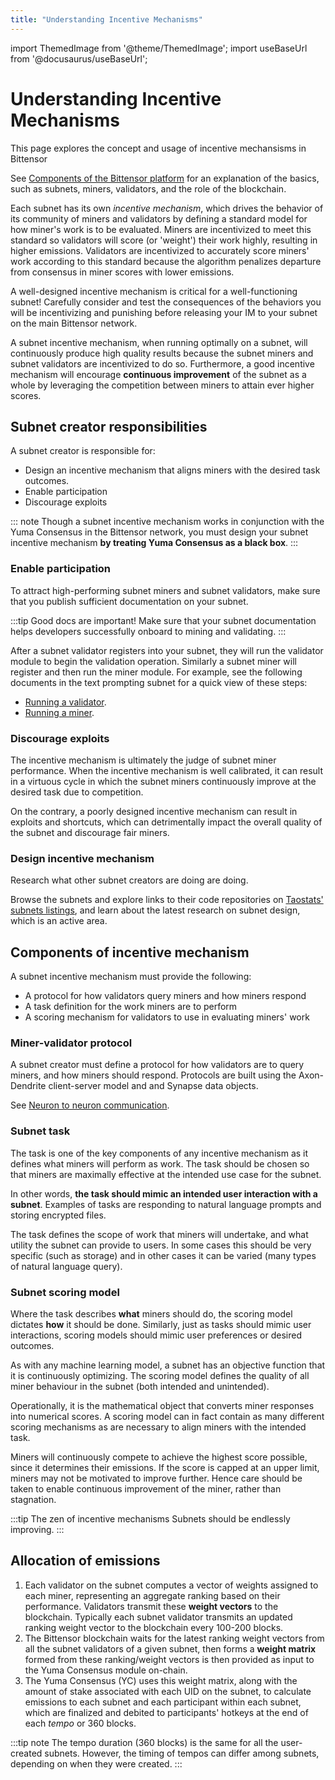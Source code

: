 ```yaml
---
title: "Understanding Incentive Mechanisms"
---
```


import ThemedImage from '@theme/ThemedImage';
import useBaseUrl from '@docusaurus/useBaseUrl';

# Understanding Incentive Mechanisms

This page explores the concept and usage of incentive mechansisms in Bittensor

See [Components of the Bittensor platform](../learn/bittensor-building-blocks) for an explanation of the basics, such as subnets, miners, validators, and the role of the blockchain.

Each subnet has its own *incentive mechanism*, which drives the behavior of its community of miners and validators by defining a standard model for how miner's work is to be evaluated. Miners are incentivized to meet this standard so validators will score (or 'weight') their work highly, resulting in higher emissions. Validators are incentivized to accurately score miners' work according to this standard because the algorithm penalizes departure from consensus in miner scores with lower emissions.

A well-designed incentive mechanism is critical for a well-functioning subnet! Carefully consider and test the consequences of the behaviors you will be incentivizing and punishing before releasing your IM to your subnet on the main Bittensor network.

A subnet incentive mechanism, when running optimally on a subnet, will continuously produce high quality results because the subnet miners and subnet validators are incentivized to do so. Furthermore, a good incentive mechanism will encourage **continuous improvement** of the subnet as a whole by leveraging the competition between miners to attain ever higher scores.

## Subnet creator responsibilities

A subnet creator is responsible for:

- Design an incentive mechanism that aligns miners with the desired task outcomes.
- Enable participation
- Discourage exploits

:::	note
Though a subnet incentive mechanism works in conjunction with the Yuma Consensus in the Bittensor network, you must design your subnet incentive mechanism **by treating Yuma Consensus as a black box**. 
:::

### Enable participation

To attract high-performing subnet miners and subnet validators, make sure that you publish sufficient documentation on your subnet. 

:::tip Good docs are important!
Make sure that your subnet documentation helps developers successfully onboard to mining and validating.
:::

After a subnet validator registers into your subnet, they will run the validator module to begin the validation operation. Similarly a subnet miner will register and then run the miner module. For example, see the following documents in the text prompting subnet for a quick view of these steps:

- [Running a validator](https://github.com/opentensor/prompting/blob/main/docs/SN1_validation.md).
- [Running a miner](https://github.com/opentensor/prompting/blob/main/docs/stream_miner_template.md).

### Discourage exploits

The incentive mechanism is ultimately the judge of subnet miner performance. When the incentive mechanism is well calibrated, it can result in a virtuous cycle in which the subnet miners continuously improve at the desired task due to competition. 

On the contrary, a poorly designed incentive mechanism can result in exploits and shortcuts, which can detrimentally impact the overall quality of the subnet and discourage fair miners.

### Design incentive mechanism

Research what other subnet creators are doing are doing.

Browse the subnets and explore links to their code repositories on [Taostats' subnets listings](https://taostats.io/subnets), and learn about the latest research on subnet design, which is an active area.

## Components of incentive mechanism

A subnet incentive mechanism must provide the following:

- A protocol for how validators query miners and how miners respond
- A task definition for the work miners are to perform
- A scoring mechanism for validators to use in evaluating miners' work


### Miner-validator protocol

A subnet creator must define a protocol for how validators are to query miners, and how miners should respond. Protocols are built using the Axon-Dendrite client-server model and and Synapse data objects.

See [Neuron to neuron communication](./bittensor-building-blocks.md#neuron-to-neuron-communication).

### Subnet task

The task is one of the key components of any incentive mechanism as it defines what miners will perform as work. The task should be chosen so that miners are maximally effective at the intended use case for the subnet.

In other words, **the task should mimic an intended user interaction with a subnet**. Examples of tasks are responding to natural language prompts and storing encrypted files.

The task defines the scope of work that miners will undertake, and what utility the subnet can provide to users. In some cases this should be very specific (such as storage) and in other cases it can be varied (many types of natural language query). 

### Subnet scoring model

Where the task describes **what** miners should do, the scoring model dictates **how** it should be done. Similarly, just as tasks should mimic user interactions, scoring models should mimic user preferences or desired outcomes.

As with any machine learning model, a subnet has an objective function that it is continuously optimizing. The scoring model defines the quality of all miner behaviour in the subnet (both intended and unintended). 

Operationally, it is the mathematical object that converts miner responses into numerical scores. A scoring model can in fact contain as many different scoring mechanisms as are necessary to align miners with the intended task. 

Miners will continuously compete to achieve the highest score possible, since it determines their emissions. If the score is capped at an upper limit, miners may not be motivated to improve further. Hence care should be taken to enable continuous improvement of the miner, rather than stagnation.

:::tip The zen of incentive mechanisms
Subnets should be endlessly improving.
:::

## Allocation of emissions

1. Each validator on the subnet computes a vector of weights assigned to each miner, representing an aggregate ranking based on their performance. Validators transmit these **weight vectors** to the blockchain. Typically each subnet validator transmits an updated ranking weight vector to the blockchain every 100-200 blocks. 
2. The Bittensor blockchain waits for the latest ranking weight vectors from all the subnet validators of a given subnet, then forms a **weight matrix** formed from these ranking/weight vectors is then provided as input to the Yuma Consensus module on-chain.
3. The Yuma Consensus (YC) uses this weight matrix, along with the amount of stake associated with each UID on the subnet, to calculate emissions to each subnet and each participant within each subnet, which are finalized and debited to participants' hotkeys at the end of each *tempo* or 360 blocks.

:::tip note
The tempo duration (360 blocks) is the same for all the user-created subnets. However, the timing of tempos can differ among subnets, depending on when they were created.
:::